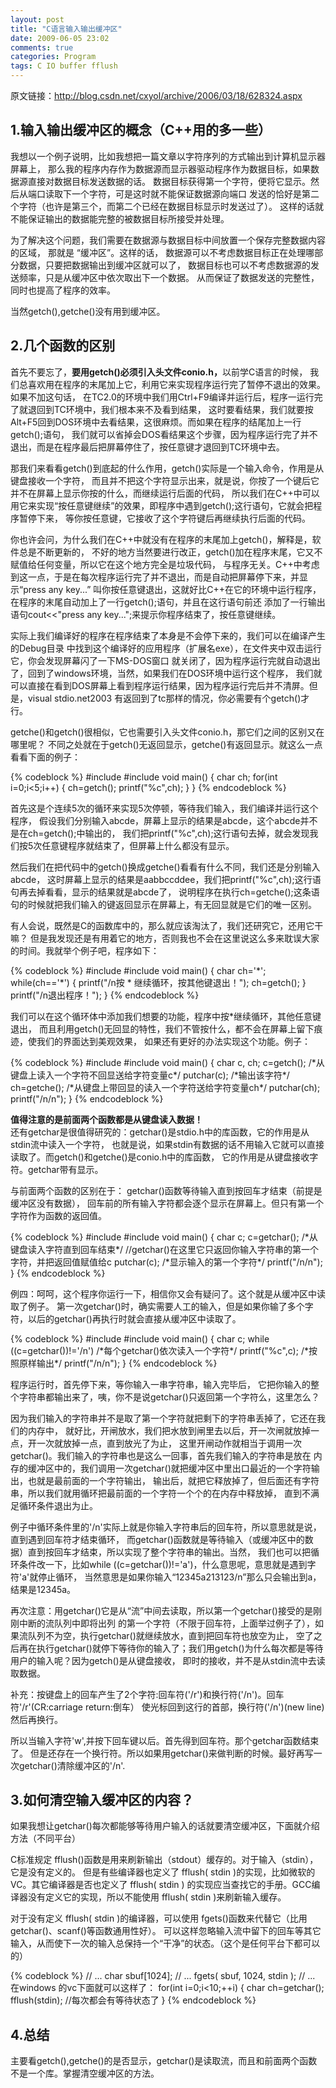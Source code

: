 ```yaml
---
layout: post
title: "C语言输入输出缓冲区"
date: 2009-06-05 23:02
comments: true
categories: Program
tags: C IO buffer fflush 
---
```

原文链接：<a href="http://blog.csdn.net/cxyol/archive/2006/03/18/628324.aspx">http://blog.csdn.net/cxyol/archive/2006/03/18/628324.aspx</a>

<h2>1.输入输出缓冲区的概念（C++用的多一些）</h2>
<p>我想以一个例子说明，比如我想把一篇文章以字符序列的方式输出到计算机显示器屏幕上，
那么我的程序内存作为数据源而显示器驱动程序作为数据目标，如果数据源直接对数据目标发送数据的话。
数据目标获得第一个字符，便将它显示。然后从端口读取下一个字符，可是这时就不能保证数据源向端口
发送的恰好是第二个字符（也许是第三个，而第二个已经在数据目标显示时发送过了）。
这样的话就不能保证输出的数据能完整的被数据目标所接受并处理。</p>
<p>为了解决这个问题，我们需要在数据源与数据目标中间放置一个保存完整数据内容的区域，
那就是 “缓冲区”。这样的话， 数据源可以不考虑数据目标正在处理哪部分数据，只要把数据输出到缓冲区就可以了，
数据目标也可以不考虑数据源的发送频率，只是从缓冲区中依次取出下一个数据。
从而保证了数据发送的完整性，同时也提高了程序的效率。<p>
<p>当然getch(),getche()没有用到缓冲区。</p>

<!-- more -->
<h2>2.几个函数的区别</h2>
<p>首先不要忘了，<strong>要用getch()必须引入头文件conio.h，</strong>以前学C语言的时候，
我们总喜欢用在程序的末尾加上它，利用它来实现程序运行完了暂停不退出的效果。如果不加这句话，
在TC2.0的环境中我们用Ctrl+F9编译并运行后，程序一运行完了就退回到TC环境中，我们根本来不及看到结果，
这时要看结果，我们就要按Alt+F5回到DOS环境中去看结果，这很麻烦。而如果在程序的结尾加上一行getch();语句，
我们就可以省掉会DOS看结果这个步骤，因为程序运行完了并不退出，而是在程序最后把屏幕停住了，按任意键才退回到TC环境中去。</p>

<p>那我们来看看getch()到底起的什么作用，getch()实际是一个输入命令，作用是从键盘接收一个字符，
而且并不把这个字符显示出来，就是说，你按了一个键后它并不在屏幕上显示你按的什么，而继续运行后面的代码，
所以我们在C++中可以用它来实现“按任意键继续”的效果，即程序中遇到getch();这行语句，它就会把程序暂停下来，
等你按任意键，它接收了这个字符键后再继续执行后面的代码。</p>

<p>你也许会问，为什么我们在C++中就没有在程序的末尾加上getch()，解释是，软件总是不断更新的，
不好的地方当然要进行改正，getch()加在程序末尾，它又不赋值给任何变量，所以它在这个地方完全是垃圾代码，
与程序无关。C++中考虑到这一点，于是在每次程序运行完了并不退出，而是自动把屏幕停下来，并显示“press any key...”
叫你按任意键退出，这就好比C++在它的环境中运行程序，在程序的末尾自动加上了一行getch();语句，并且在这行语句前还
添加了一行输出语句cout<<"press any key...";来提示你程序结束了，按任意键继续。</p>

<p>实际上我们编译好的程序在程序结束了本身是不会停下来的，我们可以在编译产生的Debug目录
中找到这个编译好的应用程序（扩展名exe），在文件夹中双击运行它，你会发现屏幕闪了一下MS-DOS窗口
就关闭了，因为程序运行完就自动退出了，回到了windows环境，当然，如果我们在DOS环境中运行这个程序，
我们就可以直接在看到DOS屏幕上看到程序运行结果，因为程序运行完后并不清屏。但是，visual stdio.net2003
有返回到了tc那样的情况，你必需要有个getch()才行。</p>

<p>getche()和getch()很相似，它也需要引入头文件conio.h，那它们之间的区别又在哪里呢？
不同之处就在于getch()无返回显示，getche()有返回显示。就这么一点看看下面的例子：</p>
{% codeblock %}
#include<stdio.h>
#include<conio.h>
void main()
{
    char ch;
    for(int i=0;i<5;i++)
    {
        ch=getch();
        printf("%c",ch);
    }
}
{% endcodeblock %}
<p>首先这是个连续5次的循环来实现5次停顿，等待我们输入，我们编译并运行这个程序，
假设我们分别输入abcde，屏幕上显示的结果是abcde，这个abcde并不是在ch=getch();中输出的，
我们把printf("%c",ch);这行语句去掉，就会发现我们按5次任意键程序就结束了，但屏幕上什么都没有显示。</p>

<p>然后我们在把代码中的getch()换成getche()看看有什么不同，我们还是分别输入abcde，
这时屏幕上显示的结果是aabbccddee，我们把printf("%c",ch);这行语句再去掉看看，显示的结果就是abcde了，
说明程序在执行ch=getche();这条语句的时候就把我们输入的键返回显示在屏幕上，有无回显就是它们的唯一区别。</p>

<p>有人会说，既然是C的函数库中的，那么就应该淘汰了，我们还研究它，还用它干嘛？
但是我发现还是有用着它的地方，否则我也不会在这里说这么多来耽误大家的时间。我就举个例子吧，程序如下：</p>
{% codeblock %}
#include<stdio.h>
#include<conio.h>
void main()
{
    char ch='*';
    while(ch=='*')
    {
        printf("/n按 * 继续循环，按其他键退出！");
        ch=getch();
    }
    printf("/n退出程序！");
}
{% endcodeblock %}
<p>我们可以在这个循环体中添加我们想要的功能，程序中按*继续循环，其他任意键退出，
而且利用getch()无回显的特性，我们不管按什么，都不会在屏幕上留下痕迹，使我们的界面达到美观效果，
如果还有更好的办法实现这个功能。例子：</p>
{% codeblock %}
#include<stdio.h>
#include<conio.h>
void main()
{ 
    char c, ch;
    c=getch();     /*从键盘上读入一个字符不回显送给字符变量c*/
    putchar(c);    /*输出该字符*/
    ch=getche();   /*从键盘上带回显的读入一个字符送给字符变量ch*/
    putchar(ch);
    printf("/n/n");
}
{% endcodeblock %}
<p><strong>值得注意的是前面两个函数都是从键盘读入数据！</strong></br>
还有getchar是很值得研究的：getchar()是stdio.h中的库函数，它的作用是从stdin流中读入一个字符，
也就是说，如果stdin有数据的话不用输入它就可以直接读取了。而getch()和getche()是conio.h中的库函数，
它的作用是从键盘接收字符。getchar带有显示。</p>

<p>与前面两个函数的区别在于： getchar()函数等待输入直到按回车才结束（前提是缓冲区没有数据），
回车前的所有输入字符都会逐个显示在屏幕上。但只有第一个字符作为函数的返回值。</p>
{% codeblock %}
#include<stdio.h>
#include<conio.h>
void main()
{
    char c;
    c=getchar();   /*从键盘读入字符直到回车结束*/
    //getchar()在这里它只返回你输入字符串的第一个字符，并把返回值赋值给c
    putchar(c);    /*显示输入的第一个字符*/
    printf("/n/n");
}
{% endcodeblock %}
<p>例四：呵呵，这个程序你运行一下，相信你又会有疑问了。这个就是从缓冲区中读取了例子。
第一次getchar()时，确实需要人工的输入，但是如果你输了多个字符，以后的getchar()再执行时就会直接从缓冲区中读取了。</p>
{% codeblock %}
#include<stdio.h>
#include<conio.h>
void main()
{
    char c;
    while ((c=getchar())!='/n')    /*每个getchar()依次读入一个字符*/
        printf("%c",c);        /*按照原样输出*/
    printf("/n/n");
}
{% endcodeblock %}
<p>程序运行时，首先停下来，等你输入一串字符串，输入完毕后，
它把你输入的整个字符串都输出来了，咦，你不是说getchar()只返回第一个字符么，这里怎么？</p>

<p>因为我们输入的字符串并不是取了第一个字符就把剩下的字符串丢掉了，它还在我们的内存中，
就好比，开闸放水，我们把水放到闸里去以后，开一次闸就放掉一点，开一次就放掉一点，直到放光了为止，
这里开闸动作就相当于调用一次getchar()。我们输入的字符串也是这么一回事，首先我们输入的字符串是放在
内存的缓冲区中的，我们调用一次getchar()就把缓冲区中里出口最近的一个字符输出，也就是最前面的一个字符输出，
输出后，就把它释放掉了，但后面还有字符串，所以我们就用循环把最前面的一个字符一个个的在内存中释放掉，
直到不满足循环条件退出为止。</p>

<p>例子中循环条件里的'/n'实际上就是你输入字符串后的回车符，所以意思就是说，直到遇到回车符才结束循环，
而getchar()函数就是等待输入（或缓冲区中的数据）直到按回车才结束，所以实现了整个字符串的输出。当然，
我们也可以把循环条件改一下，比如while ((c=getchar())!='a')，什么意思呢，意思就是遇到字符'a'就停止循环，
当然意思是如果你输入“12345a213123/n”那么只会输出到a，结果是12345a。</p>

<p>再次注意：用getchar()它是从“流”中间去读取，所以第一个getchar()接受的是刚刚中断的流队列中即将出列
的第一个字符（不限于回车符，上面举过例子了），如果流队列不为空，执行getchar()就继续放水，直到把回车符也放空为止，
空了之后再在执行getchar()就停下等待你的输入了；我们用getch()为什么每次都是等待用户的输入呢？因为getch()是从键盘接收，
即时的接收，并不是从stdin流中去读取数据。</p>

<p>补充：按键盘上的回车产生了2个字符:回车符('/r')和换行符('/n')。回车符'/r'(CR:carriage return:倒车）
使光标回到这行的首部，换行符('/n')(new line)然后再换行。</p>

<p>所以当输入字符'w',并按下回车键以后。首先得到回车符。那个getchar函数结束了。 
但是还存在一个换行符。所以如果用getchar()来做判断的时候。最好再写一次getchar()清除缓冲区的'/n'.</p>


<h2>3.如何清空输入缓冲区的内容？</h2>
<p>如果我想让getchar()每次都能够等待用户输入的话就要清空缓冲区，下面就介绍方法（不同平台）</p>

<p>C标准规定 fflush()函数是用来刷新输出（stdout）缓存的。对于输入（stdin），它是没有定义的。
但是有些编译器也定义了 fflush( stdin )的实现，比如微软的VC。其它编译器是否也定义了 fflush( stdin )
的实现应当查找它的手册。GCC编译器没有定义它的实现，所以不能使用 fflush( stdin )来刷新输入缓存。</p>

<p>对于没有定义 fflush( stdin )的编译器，可以使用 fgets()函数来代替它（比用 getchar()、scanf()等函数通用性好）。
可以这样忽略输入流中留下的回车等其它输入，从而使下一次的输入总保持一个“干净”的状态。（这个是任何平台下都可以的）</p>
{% codeblock %}
// ...
char sbuf[1024];
// ...
fgets( sbuf, 1024, stdin );
// ...
在windows 的vc下面就可以这样了：
for(int i=0;i<10;++i)
{
   char ch=getchar();
   fflush(stdin); //每次都会有等待状态了
}
{% endcodeblock %}


<h2>4.总结</h2>
<p>主要看getch(),getche()的是否显示，getchar()是读取流，而且和前面两个函数不是一个库。掌握清空缓冲区的方法。</p>

